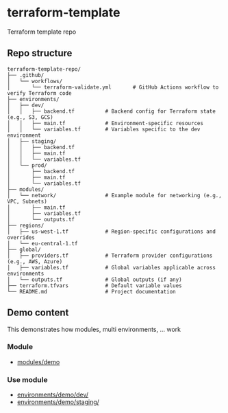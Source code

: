 # terraform-template

Terraform template repo

## Repo structure

```
terraform-template-repo/
├── .github/
│   └── workflows/
│       └── terraform-validate.yml       # GitHub Actions workflow to verify Terraform code
├── environments/
│   ├── dev/
│   │   ├── backend.tf          # Backend config for Terraform state (e.g., S3, GCS)
│   │   ├── main.tf             # Environment-specific resources
│   │   └── variables.tf        # Variables specific to the dev environment
│   ├── staging/
│   │   ├── backend.tf
│   │   ├── main.tf
│   │   └── variables.tf
│   └── prod/
│       ├── backend.tf
│       ├── main.tf
│       └── variables.tf
├── modules/
│   └── network/                # Example module for networking (e.g., VPC, Subnets)
│       ├── main.tf
│       ├── variables.tf
│       └── outputs.tf
├── regions/
│   ├── us-west-1.tf            # Region-specific configurations and overrides
│   └── eu-central-1.tf
├── global/
│   ├── providers.tf            # Terraform provider configurations (e.g., AWS, Azure)
│   ├── variables.tf            # Global variables applicable across environments
│   └── outputs.tf              # Global outputs (if any)
├── terraform.tfvars            # Default variable values
└── README.md                   # Project documentation
```

## Demo content

This demonstrates how modules, multi environments, ... work

### Module

- [modules/demo](./modules/demo/)

### Use module

- [environments/demo/dev/](./environments/demo/dev/)
- [environments/demo/staging/](./environments/demo/staging/)
